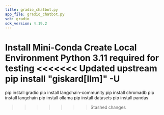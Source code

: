 ```yaml
---
title: gradio_chatbot.py
app_file: gradio_chatbot.py
sdk: gradio
sdk_version: 4.19.2
---
```


Install Mini-Conda
Create Local Environment
Python 3.11 required for testing
<<<<<<< Updated upstream
pip install "giskard[llm]" -U
=======

pip install gradio
pip install langchain-community
pip install chromadb
pip install langchain
pip install ollama
pip install datasets
pip install pandas
>>>>>>> Stashed changes

